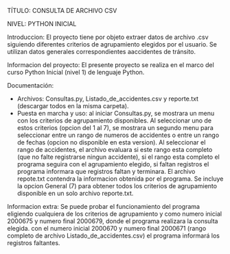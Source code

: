 TÍTULO: CONSULTA DE ARCHIVO CSV

NIVEL: PYTHON INICIAL

Introduccion:
El proyecto tiene por objeto extraer datos de archivo .csv siguiendo diferentes criterios de agrupamiento elegidos por el usuario. Se utilizan datos generales correspondientes aaccidentes de tránsito.

Informacion del proyecto:
El presente proyecto se realiza en el marco del curso Python Inicial (nivel 1) de lenguaje Python.

Documentación:
- Archivos: Consultas.py, Listado_de_accidentes.csv y reporte.txt (descargar todos en la misma carpeta).
- Puesta en marcha y uso: al iniciar Consultas.py, se mostrara un menu con los criterios de agrupamiento disponibles. Al seleccionar uno de estos criterios (opcion del 1 al 7), se mostrara un segundo menu para seleccionar entre un rango de numeros de accidentes o entre un rango de fechas (opcion no disponible en esta version). Al seleccionar el rango de accidentes, el archivo evaluara si este rango esta completo (que no falte registrarse ningun accidente), si el rango esta completo el programa seguira con el agrupamiento elegido, si faltan registros el programa informara que registros faltan y terminara. El archivo repote.txt contendra la informacion obtenida por el programa.
Se incluye la opcion General (7) para obtener todos los criterios de agrupamiento disponible en un solo archivo reporte.txt.

Informacion extra:
Se puede probar el funcionamiento del programa eligiendo cualquiera de los criterios de agrupamiento y como numero inicial 2000675 y numero final 2000679, donde el programa realizara la consulta elegida. con el numero inicial 2000670 y numero final 2000671 (rango completo de archivo Listado_de_accidentes.csv) el programa informará los registros faltantes. 